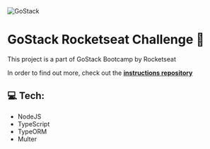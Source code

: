 <img alt="GoStack" src="https://storage.googleapis.com/golden-wind/bootcamp-gostack/header-desafios.png" />

# GoStack Rocketseat Challenge 🚀
This project is a part of GoStack Bootcamp by Rocketseat

In order to find out more, check out the **[instructions repository](https://github.com/Rocketseat/bootcamp-gostack-desafios/tree/master/desafio-database-upload)**

## :computer: Tech:
- NodeJS
- TypeScript
- TypeORM
- Multer
